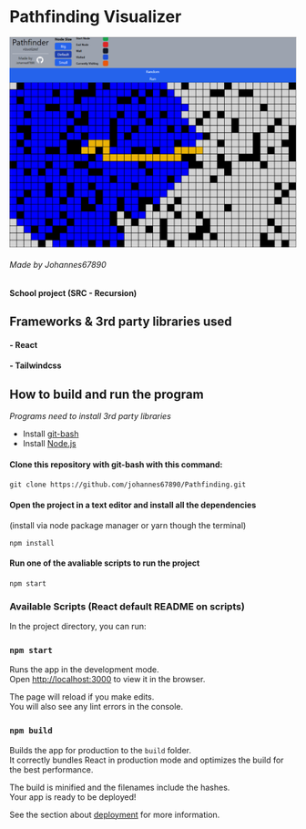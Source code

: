 # Pathfinding Visualizer

![preview](./Report/img/viz2.png "Website Preview")

###### Made by Johannes67890

#### School project (SRC - Recursion)

## Frameworks & 3rd party libraries used

#### - React

#### - Tailwindcss

## How to build and run the program

_Programs need to install 3rd party libraries_

- Install [git-bash](https://git-scm.com/downloads)
- Install [Node.js](https://nodejs.org/en/download/)

#### Clone this repository with git-bash with this command:

```
git clone https://github.com/johannes67890/Pathfinding.git
```

#### Open the project in a text editor and install all the dependencies

(install via node package manager or yarn though the terminal)

```
npm install
```

#### Run one of the avaliable scripts to run the project

```
npm start
```

### Available Scripts (React default README on scripts)

In the project directory, you can run:

### `npm start`

Runs the app in the development mode.\
Open [http://localhost:3000](http://localhost:3000) to view it in the browser.

The page will reload if you make edits.\
You will also see any lint errors in the console.

### `npm build`

Builds the app for production to the `build` folder.\
It correctly bundles React in production mode and optimizes the build for the best performance.

The build is minified and the filenames include the hashes.\
Your app is ready to be deployed!

See the section about [deployment](https://facebook.github.io/create-react-app/docs/deployment) for more information.
